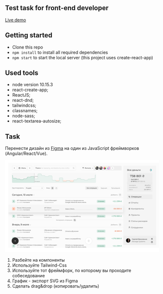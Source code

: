 ## Test task for front-end developer

 [Live demo](https://glem1337.github.io/decision/)
 
 ## Getting started
 
 - Clone this repo
 - `npm install` to install all required dependencies
 - `npm start` to start the local server (this project uses create-react-app)
 
## Used tools
- node version 10.15.3
- react-create-app;
- ReactJS;
- react-dnd;
- tailwindcss;
- classnames;
- node-sass;
- react-textarea-autosize;

## Task
Перенести дизайн из [Figma](https://www.figma.com/file/esArQboNZ4aJFlge5buqR0/Test-Project?node-id=0%3A1) на один из JavaScript фреймворков (Angular/React/Vue).

![](screenshots/Screenshot_1.png)

1. Разбейте на компоненты
2. Используйте Tailwind-Css
3. Используйте тот фреймфорк, по которому вы проходите собеседование
4. График - экспорт SVG из Figma
5. Сделать drag&drop (копировать/удалить)

